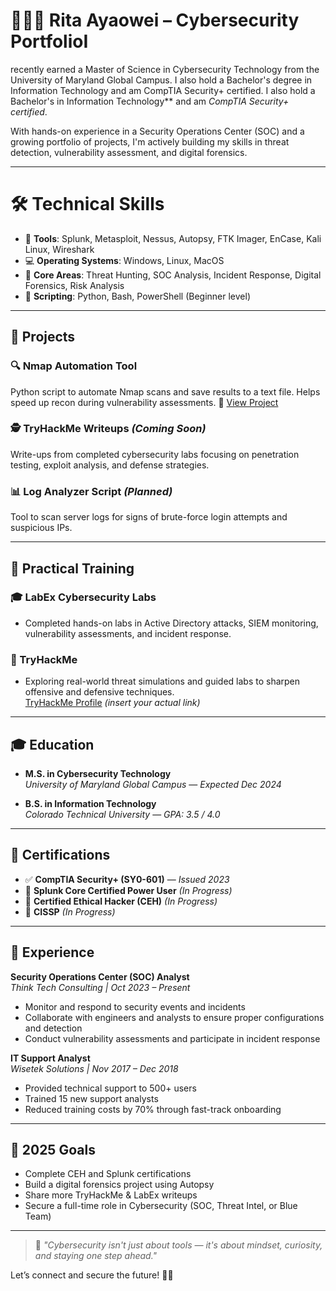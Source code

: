# 👩🏽‍💻 Rita Ayaowei – Cybersecurity PortfolioI 
recently earned a Master of Science in Cybersecurity Technology from the University of Maryland Global Campus. I also hold a Bachelor's degree in Information Technology and am CompTIA Security+ certified.
I also hold a Bachelor's in Information Technology** and am *CompTIA Security+ certified*.

With hands-on experience in a Security Operations Center (SOC) and a growing portfolio of projects, I'm actively building my skills in threat detection, vulnerability assessment, and digital forensics.

---
# 🛠️ Technical Skills

- 🧰 **Tools**: Splunk, Metasploit, Nessus, Autopsy, FTK Imager, EnCase, Kali Linux, Wireshark
- 💻 **Operating Systems**: Windows, Linux, MacOS
- 🧪 **Core Areas**: Threat Hunting, SOC Analysis, Incident Response, Digital Forensics, Risk Analysis
- 🐍 **Scripting**: Python, Bash, PowerShell (Beginner level)

---

## 📁 Projects

### 🔍 Nmap Automation Tool
Python script to automate Nmap scans and save results to a text file. Helps speed up recon during vulnerability assessments.
📂 [View Project](https://github.com/ritaayaowei/nmap-automation-tool)

### 🕵️ TryHackMe Writeups *(Coming Soon)*
Write-ups from completed cybersecurity labs focusing on penetration testing, exploit analysis, and defense strategies.

### 📊 Log Analyzer Script *(Planned)*
Tool to scan server logs for signs of brute-force login attempts and suspicious IPs.

---

## 🧪 Practical Training

### 🎓 LabEx Cybersecurity Labs
- Completed hands-on labs in Active Directory attacks, SIEM monitoring, vulnerability assessments, and incident response.

### 🔐 TryHackMe
- Exploring real-world threat simulations and guided labs to sharpen offensive and defensive techniques.  
[TryHackMe Profile](https://tryhackme.com/) *(insert your actual link)*

---

## 🎓 Education

- **M.S. in Cybersecurity Technology**  
  *University of Maryland Global Campus* — *Expected Dec 2024*

- **B.S. in Information Technology**  
  *Colorado Technical University* — *GPA: 3.5 / 4.0*

---

## 📜 Certifications

- ✅ **CompTIA Security+ (SY0-601)** — *Issued 2023*  
- 🔄 **Splunk Core Certified Power User** *(In Progress)*  
- 🔄 **Certified Ethical Hacker (CEH)** *(In Progress)*  
- 🔄 **CISSP** *(In Progress)*

---

## 💼 Experience

**Security Operations Center (SOC) Analyst**  
*Think Tech Consulting | Oct 2023 – Present*  
- Monitor and respond to security events and incidents  
- Collaborate with engineers and analysts to ensure proper configurations and detection  
- Conduct vulnerability assessments and participate in incident response

**IT Support Analyst**  
*Wisetek Solutions | Nov 2017 – Dec 2018*  
- Provided technical support to 500+ users  
- Trained 15 new support analysts  
- Reduced training costs by 70% through fast-track onboarding

---

## 🎯 2025 Goals

- Complete CEH and Splunk certifications  
- Build a digital forensics project using Autopsy  
- Share more TryHackMe & LabEx writeups  
- Secure a full-time role in Cybersecurity (SOC, Threat Intel, or Blue Team)

---

> 💬 *"Cybersecurity isn't just about tools — it's about mindset, curiosity, and staying one step ahead."*

Let’s connect and secure the future! 🔐🚀
